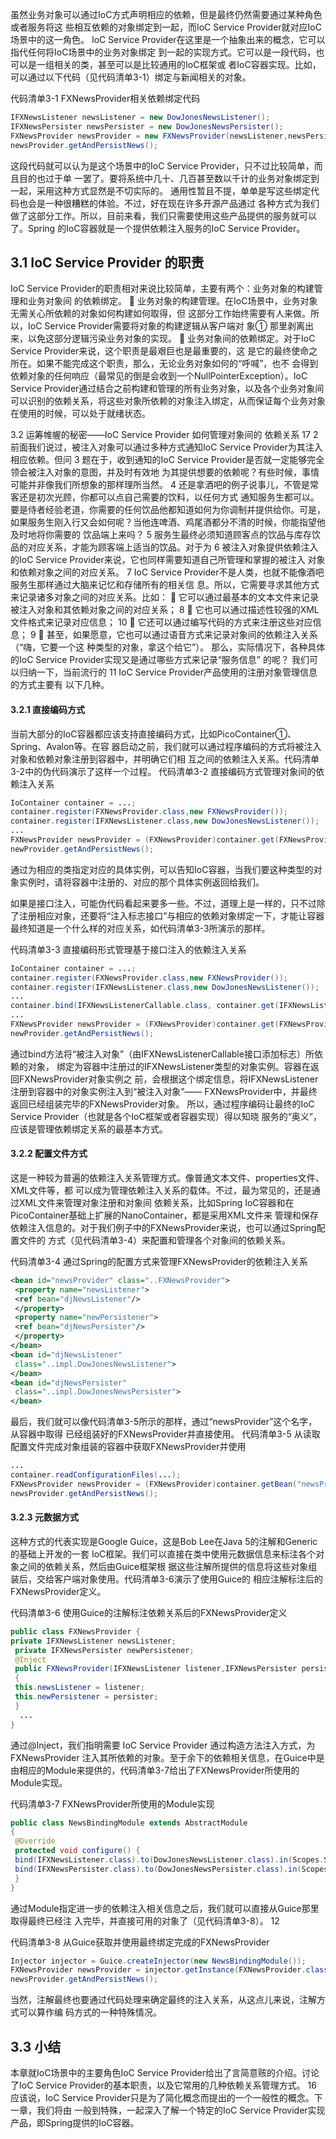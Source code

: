 

虽然业务对象可以通过IoC方式声明相应的依赖，但是最终仍然需要通过某种角色或者服务将这
些相互依赖的对象绑定到一起，而IoC Service Provider就对应IoC场景中的这一角色。
IoC Service Provider在这里是一个抽象出来的概念，它可以指代任何将IoC场景中的业务对象绑定
到一起的实现方式。它可以是一段代码，也可以是一组相关的类，甚至可以是比较通用的IoC框架或
者IoC容器实现。比如，可以通过以下代码（见代码清单3-1）绑定与新闻相关的对象。

代码清单3-1 FXNewsProvider相关依赖绑定代码

```java
IFXNewsListener newsListener = new DowJonesNewsListener(); 
IFXNewsPersister newsPersister = new DowJonesNewsPersister(); 
FXNewsProvider newsProvider = new FXNewsProvider(newsListener,newsPersister); 
newsProvider.getAndPersistNews();
```

这段代码就可以认为是这个场景中的IoC Service Provider，只不过比较简单，而且目的也过于单
一罢了。要将系统中几十、几百甚至数以千计的业务对象绑定到一起，采用这种方式显然是不切实际的。
通用性暂且不提，单单是写这些绑定代码也会是一种很糟糕的体验。不过，好在现在许多开源产品通过
各种方式为我们做了这部分工作。所以，目前来看，我们只需要使用这些产品提供的服务就可以了。Spring
的IoC容器就是一个提供依赖注入服务的IoC Service Provider。

## 3.1 IoC Service Provider 的职责

IoC Service Provider的职责相对来说比较简单，主要有两个：业务对象的构建管理和业务对象间
的依赖绑定。
 业务对象的构建管理。在IoC场景中，业务对象无需关心所依赖的对象如何构建如何取得，但
这部分工作始终需要有人来做。所以，IoC Service Provider需要将对象的构建逻辑从客户端对
象①
那里剥离出来，以免这部分逻辑污染业务对象的实现。
 业务对象间的依赖绑定。对于IoC Service Provider来说，这个职责是最艰巨也是最重要的，这
是它的最终使命之所在。如果不能完成这个职责，那么，无论业务对象如何的“呼喊”，也不
会得到依赖对象的任何响应（最常见的倒是会收到一个NullPointerException）。IoC Service 
Provider通过结合之前构建和管理的所有业务对象，以及各个业务对象间可以识别的依赖关系，将这些对象所依赖的对象注入绑定，从而保证每个业务对象在使用的时候，可以处于就绪状态。

3.2 运筹帷幄的秘密——IoC Service Provider 如何管理对象间的
依赖关系
17 
2 
前面我们说过，被注入对象可以通过多种方式通知IoC Service Provider为其注入相应依赖。但问 3 
题在于，收到通知的IoC Service Provider是否就一定能够完全领会被注入对象的意图，并及时有效地
为其提供想要的依赖呢？有些时候，事情可能并非像我们所想象的那样理所当然。 4 还是拿酒吧的例子说事儿，不管是常客还是初次光顾，你都可以点自己需要的饮料，以任何方式
通知服务生都可以。要是侍者经验老道，你需要的任何饮品他都知道如何为你调制并提供给你。可是，
如果服务生刚入行又会如何呢？当他连啤酒、鸡尾酒都分不清的时候，你能指望他及时地将你需要的
饮品端上来吗？ 
5 
服务生最终必须知道顾客点的饮品与库存饮品的对应关系，才能为顾客端上适当的饮品。对于为 6 
被注入对象提供依赖注入的IoC Service Provider来说，它也同样需要知道自己所管理和掌握的被注入
对象和依赖对象之间的对应关系。 7 IoC Service Provider不是人类，也就不能像酒吧服务生那样通过大脑来记忆和存储所有的相关信
息。所以，它需要寻求其他方式来记录诸多对象之间的对应关系。比如：
 它可以通过最基本的文本文件来记录被注入对象和其依赖对象之间的对应关系； 8 
 它也可以通过描述性较强的XML文件格式来记录对应信息；
10 
 它还可以通过编写代码的方式来注册这些对应信息； 9 
 甚至，如果愿意，它也可以通过语音方式来记录对象间的依赖注入关系（“嗨，它要一个这
种类型的对象，拿这个给它”）。
那么，实际情况下，各种具体的IoC Service Provider实现又是通过哪些方式来记录“服务信息”
的呢？ 
我们可以归纳一下，当前流行的 11 IoC Service Provider产品使用的注册对象管理信息的方式主要有
以下几种。

#### 3.2.1 直接编码方式

当前大部分的IoC容器都应该支持直接编码方式，比如PicoContainer①、Spring、Avalon等。在容
器启动之前，我们就可以通过程序编码的方式将被注入对象和依赖对象注册到容器中，并明确它们相
互之间的依赖注入关系。代码清单3-2中的伪代码演示了这样一个过程。
代码清单3-2 直接编码方式管理对象间的依赖注入关系

```java
IoContainer container = ...; 
container.register(FXNewsProvider.class,new FXNewsProvider()); 
container.register(IFXNewsListener.class,new DowJonesNewsListener()); 
... 
FXNewsProvider newsProvider = (FXNewsProvider)container.get(FXNewsProvider.class); 
newProvider.getAndPersistNews(); 
```

通过为相应的类指定对应的具体实例，可以告知IoC容器，当我们要这种类型的对象实例时，请将容器中注册的、对应的那个具体实例返回给我们。

如果是接口注入，可能伪代码看起来要多一些。不过，道理上是一样的，只不过除了注册相应对象，还要将“注入标志接口”与相应的依赖对象绑定一下，才能让容器最终知道是一个什么样的对应关系，如代码清单3-3所演示的那样。

代码清单3-3 直接编码形式管理基于接口注入的依赖注入关系

```java
IoContainer container = ...; 
container.register(FXNewsProvider.class,new FXNewsProvider()); 
container.register(IFXNewsListener.class,new DowJonesNewsListener()); 
... 
container.bind(IFXNewsListenerCallable.class, container.get(IFXNewsListener.class)); 
... 
FXNewsProvider newsProvider = (FXNewsProvider)container.get(FXNewsProvider.class); 
newProvider.getAndPersistNews(); 
```

通过bind方法将“被注入对象”（由IFXNewsListenerCallable接口添加标志）所依赖的对象，
绑定为容器中注册过的IFXNewsListener类型的对象实例。容器在返回FXNewsProvider对象实例之
前，会根据这个绑定信息，将IFXNewsListener注册到容器中的对象实例注入到“被注入对象”——
FXNewsProvider中，并最终返回已经组装完毕的FXNewsProvider对象。
所以，通过程序编码让最终的IoC Service Provider（也就是各个IoC框架或者容器实现）得以知晓
服务的“奥义”，应该是管理依赖绑定关系的最基本方式。

#### 3.2.2 配置文件方式

这是一种较为普遍的依赖注入关系管理方式。像普通文本文件、properties文件、XML文件等，都
可以成为管理依赖注入关系的载体。不过，最为常见的，还是通过XML文件来管理对象注册和对象间
依赖关系，比如Spring IoC容器和在PicoContainer基础上扩展的NanoContainer，都是采用XML文件来
管理和保存依赖注入信息的。对于我们例子中的FXNewsProvider来说，也可以通过Spring配置文件的
方式（见代码清单3-4）来配置和管理各个对象间的依赖关系。

代码清单3-4 通过Spring的配置方式来管理FXNewsProvider的依赖注入关系

```xml
<bean id="newsProvider" class="..FXNewsProvider"> 
 <property name="newsListener"> 
 <ref bean="djNewsListener"/> 
 </property> 
 <property name="newPersistener"> 
 <ref bean="djNewsPersister"/> 
 </property> 
</bean> 
<bean id="djNewsListener" 
 class="..impl.DowJonesNewsListener"> 
</bean> 
<bean id="djNewsPersister" 
 class="..impl.DowJonesNewsPersister"> 
</bean> 
```

最后，我们就可以像代码清单3-5所示的那样，通过“newsProvider”这个名字，从容器中取得
已经组装好的FXNewsProvider并直接使用。
代码清单3-5 从读取配置文件完成对象组装的容器中获取FXNewsProvider并使用

```java
... 
container.readConfigurationFiles(...); 
FXNewsProvider newsProvider = (FXNewsProvider)container.getBean("newsProvider"); 
newsProvider.getAndPersistNews();
```

#### 3.2.3 元数据方式

这种方式的代表实现是Google Guice，这是Bob Lee在Java 5的注解和Generic的基础上开发的一套
IoC框架。我们可以直接在类中使用元数据信息来标注各个对象之间的依赖关系，然后由Guice框架根
据这些注解所提供的信息将这些对象组装后，交给客户端对象使用。代码清单3-6演示了使用Guice的
相应注解标注后的FXNewsProvider定义。

代码清单3-6 使用Guice的注解标注依赖关系后的FXNewsProvider定义

```java
public class FXNewsProvider { 
private IFXNewsListener newsListener; 
 private IFXNewsPersister newPersistener; 
 @Inject 
 public FXNewsProvider(IFXNewsListener listener,IFXNewsPersister persister) 
 { 
 this.newsListener = listener; 
 this.newPersistener = persister; 
 }
  ... 
} 
```

通过@Inject，我们指明需要 IoC Service Provider 通过构造方法注入方式，为 FXNewsProvider 注入其所依赖的对象。至于余下的依赖相关信息，在Guice中是由相应的Module来提供的，代码清单3-7给出了FXNewsProvider所使用的Module实现。

代码清单3-7 FXNewsProvider所使用的Module实现

```java
public class NewsBindingModule extends AbstractModule 
{ 
 @Override 
 protected void configure() { 
 bind(IFXNewsListener.class).to(DowJonesNewsListener.class).in(Scopes.SINGLETON); 
 bind(IFXNewsPersister.class).to(DowJonesNewsPersister.class).in(Scopes.SINGLETON); 
 } 
} 
```
通过Module指定进一步的依赖注入相关信息之后，我们就可以直接从Guice那里取得最终已经注
入完毕，并直接可用的对象了（见代码清单3-8）。 12 

代码清单3-8 从Guice获取并使用最终绑定完成的FXNewsProvider

```java
Injector injector = Guice.createInjector(new NewsBindingModule()); 
FXNewsProvider newsProvider = injector.getInstance(FXNewsProvider.class); 
newsProvider.getAndPersistNews(); 
```

当然，注解最终也要通过代码处理来确定最终的注入关系，从这点儿来说，注解方式可以算作编
码方式的一种特殊情况。

## 3.3 小结

本章就IoC场景中的主要角色IoC Service Provider给出了言简意赅的介绍。讨论了IoC Service 
Provider的基本职责，以及它常用的几种依赖关系管理方式。
16 
应该说，IoC Service Provider只是为了简化概念而提出的一个一般性的概念。下一章，我们将由
一般到特殊，一起深入了解一个特定的IoC Service Provider实现产品，即Spring提供的IoC容器。 
